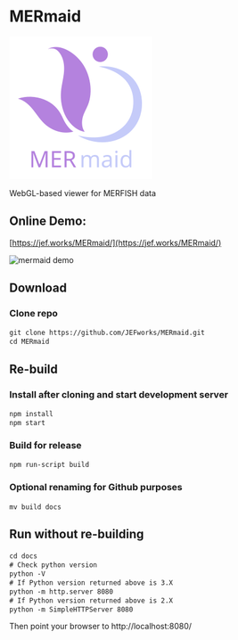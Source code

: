 # MERmaid

![mermaid logo](mermaid_logo.svg)

WebGL-based viewer for MERFISH data

## Online Demo: 
[https://jef.works/MERmaid/](https://jef.works/MERmaid/)

![mermaid demo](mermaid_demo.gif)

## Download

### Clone repo
```
git clone https://github.com/JEFworks/MERmaid.git
cd MERmaid
```

## Re-build

### Install after cloning and start development server
```
npm install
npm start
```

### Build for release
```
npm run-script build
```

### Optional renaming for Github purposes
```
mv build docs 
```

## Run without re-building
```
cd docs
# Check python version
python -V
# If Python version returned above is 3.X
python -m http.server 8080
# If Python version returned above is 2.X
python -m SimpleHTTPServer 8080
```

Then point your browser to http://localhost:8080/

